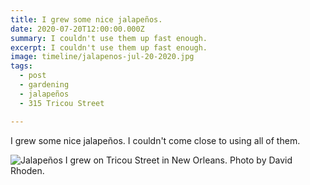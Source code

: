 ```yaml
---
title: I grew some nice jalapeños.
date: 2020-07-20T12:00:00.000Z
summary: I couldn't use them up fast enough.
excerpt: I couldn't use them up fast enough.
image: timeline/jalapenos-jul-20-2020.jpg
tags:
  - post
  - gardening
  - jalapeños
  - 315 Tricou Street

---
```


I grew some nice jalapeños. I couldn't come close to using all of them.

![Jalapeños I grew on Tricou Street in New Orleans. Photo by David Rhoden.](/static/img/timeline/jalapenos-jul-20-2020.jpg)